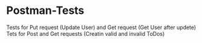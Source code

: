 # Postman-Tests
Tests for Put request (Update User) and Get request (Get User after updete)
Tets for Post and Get requests (Creatin valid and invalid ToDos)
